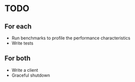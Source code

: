 # TODO

## For each
- Run benchmarks to profile the performance characteristics
- Write tests

## For both
- Write a client
- Graceful shutdown